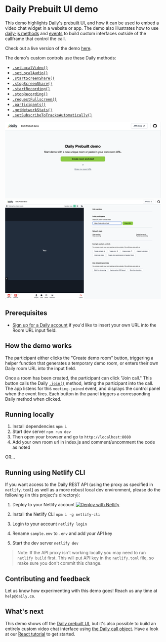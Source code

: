 # Daily Prebuilt UI demo

This demo highlights [Daily's prebuilt UI](https://www.daily.co/blog/prebuilt-ui/), and how it can be used to embed a video chat widget in a website or app. The demo also illustrates how to use [daily-js methods](https://docs.daily.co/reference#instance-methods) and [events](https://docs.daily.co/reference#events) to build custom interfaces outside of the callframe that control the call.

Check out a live version of the demo [here](https://prebuilt-ui.netlify.app/).

The demo's custom controls use these Daily methods:

- [`.setLocalVideo()`](https://docs.daily.co/reference#%EF%B8%8F-setlocalvideo)
- [`.setLocalAudio()`](https://docs.daily.co/reference#%EF%B8%8F-setlocalaudio)
- [`.startScreenShare()`](https://docs.daily.co/reference#%EF%B8%8F-startscreenshare)
- [`.stopScreenShare()`](https://docs.daily.co/reference#%EF%B8%8F-stopscreenshare)
- [`.startRecording()`](https://docs.daily.co/reference#%EF%B8%8F-startrecording)
- [`.stopRecording()`](https://docs.daily.co/reference#%EF%B8%8F-stoprecording)
- [`.requestFullscreen()`](https://docs.daily.co/reference#requestfullscreen)
- [`.participants()`](https://docs.daily.co/reference#%EF%B8%8F-participants)
- [`.getNetworkStats()`](https://docs.daily.co/reference#%EF%B8%8F-getnetworkstats)
- [`.setSubscribeToTracksAutomatically()`](https://docs.daily.co/reference#%EF%B8%8F-setsubscribetotracksautomatically)

![homescreen](./assets/homescreen.png)
![call ui](./assets/callui.png)

## Prerequisites

- [Sign up for a Daily account](https://dashboard.daily.co/signup) if you'd like to insert your own URL into the Room URL input field.

## How the demo works

The participant either clicks the "Create demo room" button, triggering a helper function that generates a temporary demo room, or enters their own Daily room URL into the input field.

Once a room has been created, the participant can click "Join call." This button calls the Daily [`.join()`](https://docs.daily.co/reference#%EF%B8%8F-join) method, letting the participant into the call. The app listens for this `meeting-joined` event, and displays the control panel when the event fires. Each button in the panel triggers a corresponding Daily method when clicked.

## Running locally

1. Install dependencies `npm i`
2. Start dev server `npm run dev`
3. Then open your browser and go to `http://localhost:8080`
4. Add your own room url in index.js and comment/uncomment the code as noted

OR...

## Running using Netlify CLI

If you want access to the Daily REST API (using the proxy as specified in `netlify.toml`) as well as a more robust local dev environment, please do the following (in this project's directory):

1. Deploy to your Netlify account
   [![Deploy with Netlify](https://www.netlify.com/img/deploy/button.svg)](https://app.netlify.com/start/deploy?repository=https://github.com/daily-demos/prebuilt-ui)

2. Install the Netlify CLI `npm i -g netlify-cli`
3. Login to your account `netlify login`
4. Rename `sample.env` to `.env` and add your API key
5. Start the dev server `netlify dev`

> Note: If the API proxy isn't working locally you may need to run `netlify build` first. This will put API key in the `netlify.toml` file, so make sure you don't commit this change.

## Contributing and feedback

Let us know how experimenting with this demo goes! Reach us any time at `help@daily.co`.

## What's next

This demo shows off the [Daily prebuilt UI](https://www.daily.co/blog/prebuilt-ui/), but it's also possible to build an entirely custom video chat interface using [the Daily call object](https://docs.daily.co/docs/build-a-custom-video-chat-interface). Have a look at our [React tutorial](https://www.daily.co/blog/building-a-custom-video-chat-app-with-react/) to get started.
